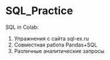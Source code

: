 # SQL_Practice
SQL in Colab:
1. Упражнения с сайта sql-ex.ru
2. Совместная работа Pandas+SQL
3. Различные аналитические запросы
